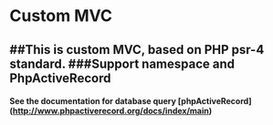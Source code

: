 # Custom MVC
##This is custom MVC, based on PHP psr-4 standard.
###Support namespace and PhpActiveRecord 
---
#### See the documentation for database query [phpActiveRecord] (http://www.phpactiverecord.org/docs/index/main)



